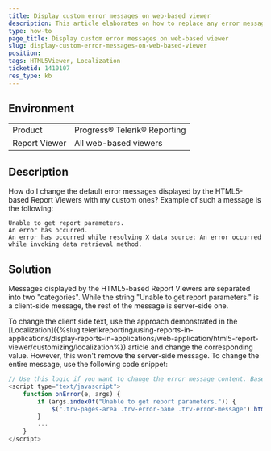 ```yaml
---
title: Display custom error messages on web-based viewer
description: This article elaborates on how to replace any error message output by the report with a custom error message.
type: how-to
page_title: Display custom error messages on web-based viewer
slug: display-custom-error-messages-on-web-based-viewer
position: 
tags: HTML5Viewer, Localization
ticketid: 1410107
res_type: kb
---
```


## Environment
<table>
    <tbody>
	    <tr>
	    	<td>Product</td>
	    	<td>Progress® Telerik® Reporting</td>
	    </tr>
	    <tr>
	    	<td>Report Viewer</td>
	    	<td>All web-based viewers</td>
	    </tr>
    </tbody>
</table>


## Description
How do I change the default error messages displayed by the HTML5-based Report Viewers with my custom ones? Example of such a message is the following:

```
Unable to get report parameters.
An error has occurred.
An error has occurred while resolving X data source: An error occurred while invoking data retrieval method.
```

## Solution
Messages displayed by the HTML5-based Report Viewers are separated into two "categories". While the string "Unable to get report parameters." is a client-side message, the rest of the message is server-side one.

To change the client side text, use the approach demonstrated in the [Localization]({%slug telerikreporting/using-reports-in-applications/display-reports-in-applications/web-application/html5-report-viewer/customizing/localization%}) article and change the corresponding value. However, this won't remove the server-side message. To change the entire message, use the following code snippet:

``` JavaScript
// Use this logic if you want to change the error message content. Based on the browser culture, you can change the text to different languages.
<script type="text/javascript">
    function onError(e, args) {
        if (args.indexOf("Unable to get report parameters.")) {
            $(".trv-pages-area .trv-error-pane .trv-error-message").html("Custom message here!")
        }
        ...
    }
</script>
```

